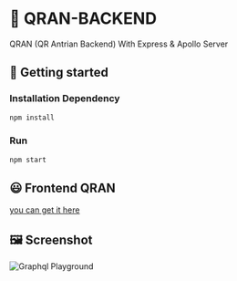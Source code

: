 # 🤖 QRAN-BACKEND

QRAN (QR Antrian Backend) With Express & Apollo Server

## 🚀 Getting started

### Installation Dependency

```javascript 
npm install 
```

### Run 

```javascript 
npm start 
```
## 😃 Frontend QRAN
[you can get it here](https://github.com/zahidin/QRAN)

## 🖼️ Screenshot
![Graphql Playground](https://imgdb.net/images/6035.png)

